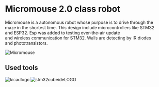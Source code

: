 # Micromouse 2.0 class robot 
Micromouse is a autonomous robot whose purpose is to drive through the maze in the shortest time. 
This design include microcontrollers like STM32 and ESP32. Esp was added to testing over-the-air update  
and wireless communication for STM32. Walls are detecting by IR diodes and phototransistors. 


![Micromouse](https://github.com/aiwachow/Micromouse_Hardware/assets/92248273/e8476cb5-76a3-4f90-8f6e-c156d15f2608)

## Used tools 
![kicadlogo](https://github.com/aiwachow/Micromouse_Hardware/assets/92248273/8c590a70-78c1-4293-bc5e-02a7723171ed) ![stm32cubeideLOGO](https://github.com/aiwachow/Micromouse_Hardware/assets/92248273/35800445-a62c-46c4-b7a9-888d3d31070a)


